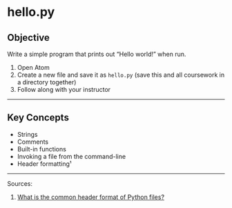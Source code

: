 # hello.py

## Objective

Write a simple program that prints out “Hello world!” when run.

1. Open Atom
1. Create a new file and save it as `hello.py` (save this and all coursework in a directory together)
1. Follow along with your instructor

------

## Key Concepts

- Strings
- Comments
- Built-in functions
- Invoking a file from the command-line
- Header formatting¹

------

Sources:

1. [What is the common header format of Python files?](http://stackoverflow.com/questions/1523427)
